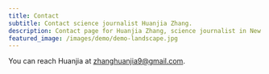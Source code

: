 ```yaml
---
title: Contact
subtitle: Contact science journalist Huanjia Zhang.
description: Contact page for Huanjia Zhang, science journalist in New York City and Philadelphia.
featured_image: /images/demo/demo-landscape.jpg
---
```


<!-- {% include contact-form.html %} -->

You can reach Huanjia at zhanghuanjia9@gmail.com.